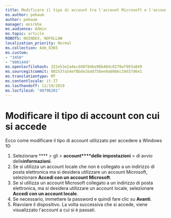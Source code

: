 ```yaml
---
title: Modificare il tipo di account tra l'account Microsoft e l'account locale
ms.author: pebaum
author: pebaum
manager: mnirkhe
ms.audience: Admin
ms.topic: article
ROBOTS: NOINDEX, NOFOLLOW
localization_priority: Normal
ms.collection: Adm_O365
ms.custom:
- "3450"
- "9001449"
ms.openlocfilehash: 322e53e2a4ecd48f84be90b48dc0270af993a849
ms.sourcegitcommit: 802537a54ef8bde1bdd758ee9a60b6c19d37d6e1
ms.translationtype: MT
ms.contentlocale: it-IT
ms.lasthandoff: 12/19/2019
ms.locfileid: "40796201"
---
```

# <a name="change-the-account-type-that-you-sign-in-with"></a>Modificare il tipo di account con cui si accede

Ecco come modificare il tipo di account utilizzato per accedere a Windows 10:

1. Selezionare **** > gli > **account****delle impostazioni** > di avvio delle**informazioni**.
2. Se si utilizza un account locale che non è collegato a un indirizzo di posta elettronica ma si desidera utilizzare un account Microsoft, selezionare **Accedi con un account Microsoft**.
3. Se si utilizza un account Microsoft collegato a un indirizzo di posta elettronica, ma si desidera utilizzare un account locale, selezionare **Accedi con un account locale**.
4. Se necessario, immettere la password e quindi fare clic su **Avanti**.
5. Riavviare il dispositivo. La volta successiva che si accede, viene visualizzato l'account a cui si è passati.